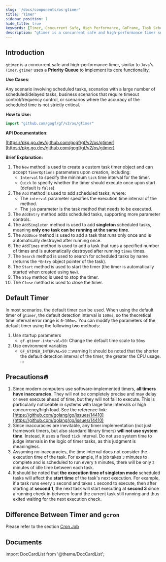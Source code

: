 ```yaml
---
slug: '/docs/components/os-gtimer'
title: 'Timer'
sidebar_position: 1
hide_title: true
keywords: [Timer, Concurrent Safe, High Performance, GoFrame, Task Scheduling, Delayed Tasks, Timeout Control, Frequency Control, Task Management, Singleton Mode]
description: "gtimer is a concurrent safe and high-performance timer suitable for scenarios with a large number of scheduled tasks and delayed tasks. It supports timeout control and frequency control. gtimer provides various task management methods, including adding singleton and run-once tasks, and allows customization of timer parameters."
---
```


## Introduction

`gtimer` is a concurrent safe and high-performance timer, similar to `Java`'s `Timer`. `gtimer` uses a **Priority Queue** to implement its core functionality.

**Use Cases**:

Any scenario involving scheduled tasks, scenarios with a large number of scheduled/delayed tasks, business scenarios that require timeout control/frequency control, or scenarios where the accuracy of the scheduled time is not strictly critical.

**How to Use:**

```go
import "github.com/gogf/gf/v2/os/gtimer"
```

**API Documentation**:

[https://pkg.go.dev/github.com/gogf/gf/v2/os/gtimer](https://pkg.go.dev/github.com/gogf/gf/v2/os/gtimer)

**Brief Explanation:**

1. The `New` method is used to create a custom task timer object and can accept `TimerOptions` parameters upon creation, including:
    - `Interval` to specify the minimum `tick` time interval for the timer.
    - `Quick` to specify whether the timer should execute once upon start (default is `false`).
2. The `Add` method is used to add scheduled tasks, where:
    - The `interval` parameter specifies the execution time interval of the method.
    - The `job` parameter is the task method that needs to be executed.
3. The `AddEntry` method adds scheduled tasks, supporting more parameter controls.
4. The `AddSingleton` method is used to add **singleton** scheduled tasks, meaning **only one task can be running at the same time**.
5. The `AddOnce` method is used to add a task that runs only once and is automatically destroyed after running once.
6. The `AddTimes` method is used to add a task that runs a specified number of times and is automatically destroyed after running `times` times.
7. The `Search` method is used to search for scheduled tasks by name (returns the `*Entry` object pointer of the task).
8. The `Start` method is used to start the timer (the timer is automatically started when created using `New`).
9. The `Stop` method is used to stop the timer.
10. The `Close` method is used to close the timer.

## Default Timer

In most scenarios, the default timer can be used. When using the default timer of `gtimer`, the default detection interval is `100ms`, so the theoretical time interval error range is `0~100ms`. You can modify the parameters of the default timer using the following two methods:

1. Use startup parameters
   - `gf.gtimer.interval=50`: Change the default time scale to `50ms`
2. Use environment variables
   - `GF_GTIMER_INTERVAL=50`
:::warning
It should be noted that the shorter the default detection interval of the timer, the greater the CPU usage.
:::
## Precautions🔥

1. Since modern computers use software-implemented timers, **all timers have inaccuracies**. They will not be completely precise and may delay or even execute ahead of time, but they will not fail to execute. This is particularly noticeable in systems with large time intervals or high concurrency/high load. See the reference link: [https://github.com/golang/go/issues/14410](https://github.com/golang/go/issues/14410)
2. Since inaccuracies are inevitable, any timer implementation (not just framework timers, but also standard library timers) **will not use system time**. Instead, it uses a fixed `tick` interval. Do not use system time to judge intervals in the logic of timer tasks, as this judgment is meaningless.
3. Assuming no inaccuracies, the time interval does not consider the execution time of the task. For example, if a job takes `3` minutes to complete and is scheduled to run every `5` minutes, there will be only `2` minutes of idle time between each task.
4. It should be noted that **the execution time of singleton mode** scheduled tasks will affect the **start time** of the task's next execution. For example, if a task runs every `1` second and takes `1` second to execute, then after starting at **second 1**, the next task will start executing at **second 3** since a running check in between found the current task still running and thus exited waiting for the next execution check.

## Difference Between Timer and `gcron`

Please refer to the section [Cron Job](../定时任务-gcron/定时任务-gcron与gtimer.md)

## Documents

import DocCardList from '@theme/DocCardList';

<DocCardList />